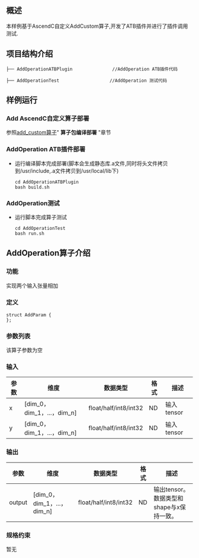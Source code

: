## 概述

本样例基于AscendC自定义AddCustom算子,开发了ATB插件并进行了插件调用测试.

## 项目结构介绍

```
├── AddOperationATBPlugin               //AddOperation ATB插件代码

├── AddOperationTest                   //AddOperation 测试代码
```

## 样例运行

### Add AscendC自定义算子部署

参照[add_custom算子](https://gitee.com/ascend/cann-ops/tree/master/src/math/add_custom)" **算子包编译部署** "章节

### AddOperation ATB插件部署

- 运行编译脚本完成部署(脚本会生成静态库.a文件,同时将头文件拷贝到/usr/include,.a文件拷贝到/usr/local/lib下)

  ```
  cd AddOperationATBPlugin
  bash build.sh
  ```

### AddOperation测试

- 运行脚本完成算子测试

  ```shell
  cd AddOperationTest  
  bash run.sh
  ```

## AddOperation算子介绍

### 功能

实现两个输入张量相加

### 定义

```
struct AddParam {
};
```

### 参数列表

该算子参数为空

### 输入

| **参数** | **维度**                   | **数据类型**          | **格式** | 描述       |
| -------- | -------------------------- | --------------------- | -------- | ---------- |
| x        | [dim_0，dim_1，...，dim_n] | float/half/int8/int32 | ND       | 输入tensor |
| y        | [dim_0，dim_1，...，dim_n] | float/half/int8/int32 | ND       | 输入tensor |

### 输出

| **参数** | **维度**                   | **数据类型**          | **格式** | 描述                                     |
| -------- | -------------------------- | --------------------- | -------- | ---------------------------------------- |
| output   | [dim_0，dim_1，...，dim_n] | float/half/int8/int32 | ND       | 输出tensor。数据类型和shape与x保持一致。 |

### 规格约束

暂无
